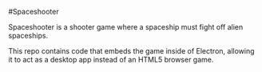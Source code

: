 #Spaceshooter

Spaceshooter is a shooter game where a spaceship must fight off alien spaceships.

This repo contains code that embeds the game inside of Electron, allowing it to act as a desktop app instead of an HTML5 browser game.